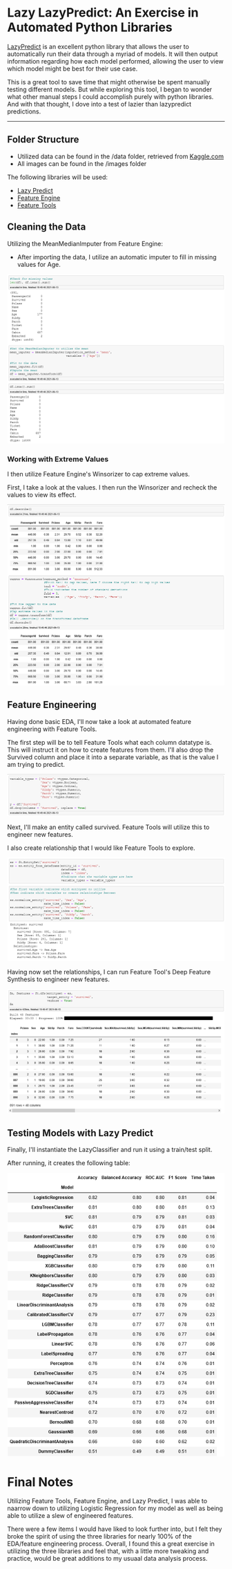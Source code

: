 # Lazy LazyPredict: An Exercise in Automated Python Libraries

[LazyPredict](https://pypi.org/project/lazypredict/) is an excellent python library that allows the user to automatically run their data through a myriad of models. It will then output information regarding how each model performed, allowing the user to view which model might be best for their use case.

This is a great tool to save time that might otherwise be spent manually testing different models. But while exploring this tool, I began to wonder what other manual steps I could accomplish purely with python libraries. And with that thought, I dove into a test of lazier than lazypredict predictions.
___

## Folder Structure

- Utilized data can be found in the /data folder, retrieved from [Kaggle.com](https://www.kaggle.com/c/titanic/overview)
- All images can be found in the /images folder

The following libraries will be used:
- [Lazy Predict](https://pypi.org/project/lazypredict/)
- [Feature Engine](https://pypi.org/project/feature-engine/)
- [Feature Tools](https://pypi.org/project/featuretools/)

## Cleaning the Data

Utilizing the MeanMedianImputer from Feature Engine:

- After importing the data, I utilize an automatic imputer to fill in missing values for Age.

![mean_impute.png](https://raw.githubusercontent.com/ismizu/Lazy_LazyPredict/main/images/mean_impute.png)

### Working with Extreme Values

I then utilize Feature Engine's Winsorizer to cap extreme values.

First, I take a look at the values. I then run the Winsorizer and recheck the values to view its effect.

![wins.png](https://raw.githubusercontent.com/ismizu/Lazy_LazyPredict/main/images/wins.png)

## Feature Engineering

Having done basic EDA, I'll now take a look at automated feature engineering with Feature Tools.

The first step will be to tell Feature Tools what each column datatype is. This will instruct it on how to create features from them. I'll also drop the Survived column and place it into a separate variable, as that is the value I am trying to predict.

![categories.png](https://raw.githubusercontent.com/ismizu/Lazy_LazyPredict/main/images/categories.png)

Next, I'll make an entity called survived. Feature Tools will utilize this to engineer new features.

I also create relationship that I would like Feature Tools to explore.

![entities.png](https://raw.githubusercontent.com/ismizu/Lazy_LazyPredict/main/images/entities.png)

Having now set the relationships, I can run Feature Tool's Deep Feature Synthesis to engineer new features.

![feature_engineering.png](https://raw.githubusercontent.com/ismizu/Lazy_LazyPredict/main/images/feature_engineering.png)

## Testing Models with Lazy Predict

Finally, I'll instantiate the LazyClassifier and run it using a train/test split.

After running, it creates the following table:

![lazy_predict.png](https://raw.githubusercontent.com/ismizu/Lazy_LazyPredict/main/images/lazy_predict.png)

# Final Notes

Utilizing Feature Tools, Feature Engine, and Lazy Predict, I was able to naarrow down to utilizing Logistic Regression for my model as well as being able to utilize a slew of engineered features.

There were a few items I would have liked to look further into, but I felt they broke the spirit of using the three libraries for nearly 100% of the EDA/feature engineering process. Overall, I found this a great exercise in utilizing the three libraries and feel that, with a little more tweaking and practice, would be great additions to my usuaal data analysis process.
